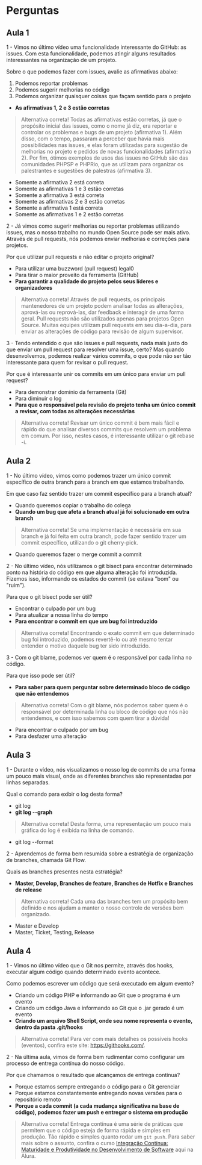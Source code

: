 # Perguntas

## Aula 1

1 - Vimos no último vídeo uma funcionalidade interessante do GitHub: as issues. Com esta funcionalidade, podemos atingir alguns resultados interessantes na organização de um projeto.

Sobre o que podemos fazer com issues, avalie as afirmativas abaixo:

1) Podemos reportar problemas
2) Podemos sugerir melhorias no código
3) Podemos organizar quaisquer coisas que façam sentido para o projeto

- __As afirmativas 1, 2 e 3 estão corretas__

> Alternativa correta! Todas as afirmativas estão corretas, já que o propósito inicial das issues, como o nome já diz, era reportar e controlar os problemas e bugs de um projeto (afirmativa 1). Além disso, com o tempo, passaram a perceber que havia mais possibilidades nas issues, e elas foram utilizadas para sugestão de melhorias no projeto e pedidos de novas funcionalidades (afirmativa 2). Por fim, ótimos exemplos de usos das issues no GitHub são das comunidades PHPSP e PHPRio, que as utilizam para organizar os palestrantes e sugestões de palestras (afirmativa 3).

- Somente a afirmativa 2 está correta
- Somente as afirmativas 1 e 3 estão corretas
- Somente a afirmativa 3 está correta
- Somente as afirmativas 2 e 3 estão corretas
- Somente a afirmativa 1 está correta
- Somente as afirmativas 1 e 2 estão corretas

2 - Já vimos como sugerir melhorias ou reportar problemas utilizando issues, mas o nosso trabalho no mundo Open Source pode ser mais ativo. Através de pull requests, nós podemos enviar melhorias e correções para projetos.

Por que utilizar pull requests e não editar o projeto original?

- Para utilizar uma buzzword (pull request) legal0
- Para tirar o maior proveito da ferramenta (GitHub)
- __Para garantir a qualidade do projeto pelos seus líderes e organizadores__

> Alternativa correta! Através de pull requests, os principais mantenedores de um projeto podem analisar todas as alterações, aprová-las ou reprová-las, dar feedback e interagir de uma forma geral. Pull requests não são utilizados apenas para projetos Open Source. Muitas equipes utilizam pull requests em seu dia-a-dia, para enviar as alterações de código para revisão de algum supervisor.

3 - Tendo entendido o que são issues e pull requests, nada mais justo do que enviar um pull request para resolver uma issue, certo? Mas quando desenvolvemos, podemos realizar vários commits, o que pode não ser tão interessante para quem for revisar o pull request.

Por que é interessante unir os commits em um único para enviar um pull request?

- Para demonstrar domínio da ferramenta (Git)
- Para diminuir o log
- __Para que o responsável pela revisão do projeto tenha um único commit a revisar, com todas as alterações necessárias__

> Alternativa correta! Revisar um único commit é bem mais fácil e rápido do que analisar diversos commits que resolvem um problema em comum. Por isso, nestes casos, é interessante utilizar o git rebase -i.

## Aula 2

1 - No último vídeo, vimos como podemos trazer um único commit específico de outra branch para a branch em que estamos trabalhando.

Em que caso faz sentido trazer um commit específico para a branch atual?

- Quando queremos copiar o trabalho do colega
- __Quando um bug que afeta a branch atual já foi solucionado em outra branch__

> Alternativa correta! Se uma implementação é necessária em sua branch e já foi feita em outra branch, pode fazer sentido trazer um commit específico, utilizando o git cherry-pick.

- Quando queremos fazer o merge commit a commit

2 - No último vídeo, nós utilizamos o git bisect para encontrar determinado ponto na história do código em que alguma alteração foi introduzida. Fizemos isso, informando os estados do commit (se estava "bom" ou "ruim").

Para que o git bisect pode ser útil?

- Encontrar o culpado por um bug
- Para atualizar a nossa linha do tempo
- __Para encontrar o commit em que um bug foi introduzido__

> Alternativa correta! Encontrando o exato commit em que determinado bug foi introduzido, podemos revertê-lo ou até mesmo tentar entender o motivo daquele bug ter sido introduzido.

3 - Com o git blame, podemos ver quem é o responsável por cada linha no código.

Para que isso pode ser útil?

- __Para saber para quem perguntar sobre determinado bloco de código que não entendemos__

> Alternativa correta! Com o git blame, nós podemos saber quem é o responsável por determinada linha ou bloco de código que nós não entendemos, e com isso sabemos com quem tirar a dúvida!

- Para encontrar o culpado por um bug
- Para desfazer uma alteração

## Aula 3

1 - Durante o vídeo, nós visualizamos o nosso log de commits de uma forma um pouco mais visual, onde as diferentes branches são representadas por linhas separadas.

Qual o comando para exibir o log desta forma?

- git log
- __git log --graph__

> Alternativa correta! Desta forma, uma representação um pouco mais gráfica do log é exibida na linha de comando.

- git log --format

2 - Aprendemos de forma bem resumida sobre a estratégia de organização de branches, chamada Git Flow.

Quais as branches presentes nesta estratégia?

- __Master, Develop, Branches de feature, Branches de Hotfix e Branches de release__

> Alternativa correta! Cada uma das branches tem um propósito bem definido e nos ajudam a manter o nosso controle de versões bem organizado.

- Master e Develop
- Master, Ticket, Testing, Release

## Aula 4

1 - Vimos no último vídeo que o Git nos permite, através dos hooks, executar algum código quando determinado evento acontece.

Como podemos escrever um código que será executado em algum evento?

- Criando um código PHP e informando ao Git que o programa é um evento
- Criando um código Java e informando ao Git que o .jar gerado é um evento
- __Criando um arquivo Shell Script, onde seu nome representa o evento, dentro da pasta .git/hooks__

> Alternativa correta! Para ver com mais detalhes os possíveis hooks (eventos), confira este site: <https://githooks.com/>.

2 - Na última aula, vimos de forma bem rudimentar como configurar um processo de entrega contínua do nosso código.

Por que chamamos o resultado que alcançamos de entrega contínua?

- Porque estamos sempre entregando o código para o Git gerenciar
- Porque estamos constantemente entregando novas versões para o repositório remoto
- __Porque a cada commit (a cada mudança significativa na base de código), podemos fazer um push e entregar o sistema em produção__

> Alternativa correta! Entrega contínua é uma série de práticas que permitem que o código esteja de forma rápida e simples em produção. Tão rápido e simples quanto rodar um ```git push```. Para saber mais sobre o assunto, confira o curso [Integração Contínua: Maturidade e Produtividade no Desenvolvimento de Software](https://cursos.alura.com.br/course/integracao-continua-jenkins) aqui na Alura.
